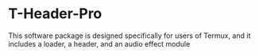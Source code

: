# T-Header-Pro
This software package is designed specifically for users of Termux, and it includes a loader, a header, and an audio effect module
